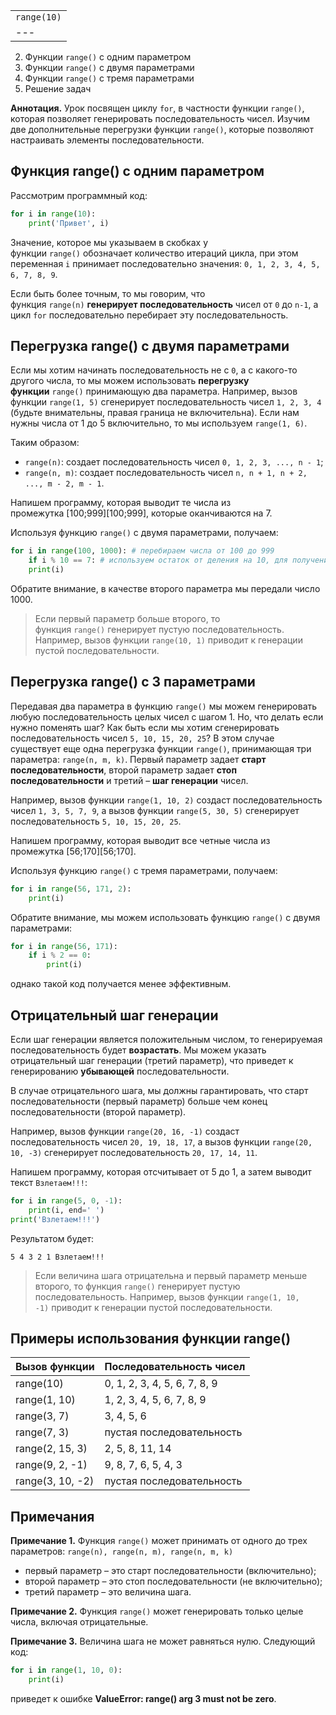 |   |
|---|
|`range(10)`||Последовательность чисел|
|---|1. Цикл `for`
2. Функции `range()` с одним параметром
3. Функции `range()` с двумя параметрами
4. Функции `range()` с тремя параметрами
5. Решение задач

**Аннотация.** Урок посвящен циклу `for`, в частности функции `range()`, которая позволяет генерировать последовательность чисел. Изучим две дополнительные перегрузки функции `range()`, которые позволяют настраивать элементы последовательности.

## Функция range() с одним параметром

Рассмотрим программный код:
```python
for i in range(10): 
	print('Привет', i)
```

Значение, которое мы указываем в скобках у функции `range()` обозначает количество итераций цикла, при этом переменная `i` принимает последовательно значения: `0, 1, 2, 3, 4, 5, 6, 7, 8, 9`.

Если быть более точным, то мы говорим, что функция `range(n)` **генерирует последовательность** чисел от `0` до `n-1`, а цикл `for` последовательно перебирает эту последовательность.

## Перегрузка range() с двумя параметрами

Если мы хотим начинать последовательность не с `0`, а с какого-то другого числа, то мы можем использовать **перегрузку функции** `range()` принимающую два параметра. Например, вызов функции `range(1, 5)` сгенерирует последовательность чисел `1, 2, 3, 4`  (будьте внимательны, правая граница не включительна). Если нам нужны числа от 1 до 5 включительно, то мы используем `range(1, 6)`.

Таким образом:
- `range(n)`: создает последовательность чисел `0, 1, 2, 3, ..., n - 1`;
- `range(n, m)`: создает последовательность чисел `n, n + 1, n + 2, ..., m - 2, m - 1`.

Напишем программу, которая выводит те числа из промежутка [100;999][100;999], которые оканчиваются на 7.

Используя функцию `range()` с двумя параметрами, получаем:
```python
for i in range(100, 1000): # перебираем числа от 100 до 999 
	if i % 10 == 7: # используем остаток от деления на 10, для получения последней цифры 
	print(i)
```
Обратите внимание, в качестве второго параметра мы передали число 1000.

> Если первый параметр больше второго, то функция `range()` генерирует пустую последовательность. Например, вызов функции `range(10, 1)` приводит к генерации пустой последовательности.

## Перегрузка range() с 3 параметрами

Передавая два параметра в функцию `range()` мы можем генерировать любую последовательность целых чисел с шагом 1. Но, что делать если нужно поменять шаг? Как быть если мы хотим сгенерировать последовательность чисел `5, 10, 15, 20, 25`? В этом случае существует еще одна перегрузка функции `range()`, принимающая три параметра: `range(n, m, k)`. Первый параметр задает **старт последовательности**, второй параметр задает **стоп последовательности** и третий – **шаг генерации** чисел.

Например, вызов функции `range(1, 10, 2)` создаст последовательность чисел `1, 3, 5, 7, 9`, а вызов функции `range(5, 30, 5)` сгенерирует последовательность `5, 10, 15, 20, 25`.

Напишем программу, которая выводит все четные числа из промежутка [56;170][56;170].

Используя функцию `range()` с тремя параметрами, получаем:
```python
for i in range(56, 171, 2): 
	print(i)
```

Обратите внимание, мы можем использовать функцию `range()` с двумя параметрами:
```python
for i in range(56, 171): 
	if i % 2 == 0: 
		print(i)
```

однако такой код получается менее эффективным.

## Отрицательный шаг генерации

Если шаг генерации является положительным числом, то генерируемая последовательность будет **возрастать**. Мы можем указать отрицательный шаг генерации (третий параметр), что приведет к генерированию **убывающей** последовательности.

В случае отрицательного шага, мы должны гарантировать, что старт последовательности (первый параметр) больше чем конец последовательности (второй параметр).

Например, вызов функции `range(20, 16, -1)` создаст последовательность чисел `20, 19, 18, 17`, а вызов функции `range(20, 10, -3)` сгенерирует последовательность `20, 17, 14, 11`.

Напишем программу, которая отсчитывает от 5 до 1, а затем выводит текст `Взлетаем!!!`:

```python
for i in range(5, 0, -1):
    print(i, end=' ')
print('Взлетаем!!!')
```

Результатом будет:

```no-highlight
5 4 3 2 1 Взлетаем!!!
```

> Если величина шага отрицательна и первый параметр меньше второго, то функция `range()` генерирует пустую последовательность. Например, вызов функции `range(1, 10, -1)` приводит к генерации пустой последовательности.

## Примеры использования функции range()

| Вызов функции    | Последовательность чисел     |
| ---------------- | ---------------------------- |
| range(10)        | 0, 1, 2, 3, 4, 5, 6, 7, 8, 9 |
| range(1, 10)     | 1, 2, 3, 4, 5, 6, 7, 8, 9    |
| range(3, 7)      | 3, 4, 5, 6                   |
| range(7, 3)      | пустая последовательность    |
| range(2, 15, 3)  | 2, 5, 8, 11, 14              |
| range(9, 2, -1)  | 9, 8, 7, 6, 5, 4, 3          |
| range(3, 10, -2) | пустая последовательность    | 

## Примечания

**Примечание 1.** Функция `range()` может принимать от одного до трех параметров: `range(n), range(n, m), range(n, m, k)`

- первый параметр – это старт последовательности (включительно);
- второй параметр – это стоп последовательности (не включительно);
- третий параметр – это величина шага.

**Примечание 2.** Функция `range()` может генерировать только целые числа, включая отрицательные.

**Примечание 3.** Величина шага не может равняться нулю. Следующий код:

```python
for i in range(1, 10, 0):
    print(i)
```

приведет к ошибке **ValueError: range() arg 3 must not be zero**.